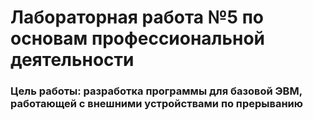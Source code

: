 # Лабораторная работа №5 по основам профессиональной деятельности #
### Цель работы: разработка программы для базовой ЭВМ, работающей с внешними устройствами по прерыванию ###

